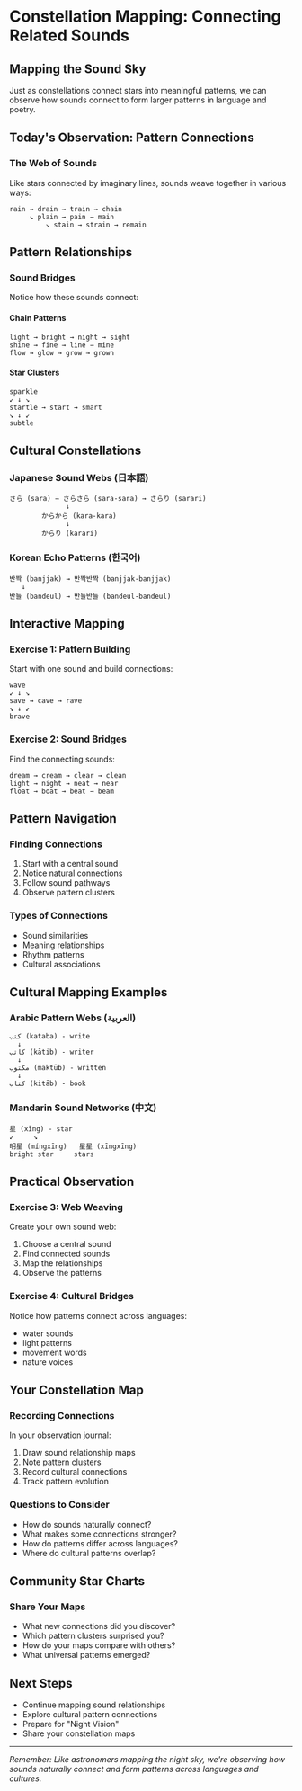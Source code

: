 # Constellation Mapping: Connecting Related Sounds

## Mapping the Sound Sky

Just as constellations connect stars into meaningful patterns, we can observe how sounds connect to form larger patterns in language and poetry.

## Today's Observation: Pattern Connections

### The Web of Sounds
Like stars connected by imaginary lines, sounds weave together in various ways:

```text
rain → drain → train → chain
     ↘ plain → pain → main
         ↘ stain → strain → remain
```

## Pattern Relationships

### Sound Bridges
Notice how these sounds connect:

#### Chain Patterns
```text
light → bright → night → sight
shine → fine → line → mine
flow → glow → grow → grown
```

#### Star Clusters
```text
sparkle
↙ ↓ ↘
startle → start → smart
↘ ↓ ↙
subtle
```

## Cultural Constellations

### Japanese Sound Webs (日本語)
```text
さら (sara) → さらさら (sara-sara) → さらり (sarari)
              ↓
        からから (kara-kara)
              ↓
        からり (karari)
```

### Korean Echo Patterns (한국어)
```text
반짝 (banjjak) → 반짝반짝 (banjjak-banjjak)
   ↓
반들 (bandeul) → 반들반들 (bandeul-bandeul)
```

## Interactive Mapping

### Exercise 1: Pattern Building
Start with one sound and build connections:
```text
wave
↙ ↓ ↘
save → cave → rave
↘ ↓ ↙
brave
```

### Exercise 2: Sound Bridges
Find the connecting sounds:
```text
dream → cream → clear → clean
light → night → neat → near
float → boat → beat → beam
```

## Pattern Navigation

### Finding Connections
1. Start with a central sound
2. Notice natural connections
3. Follow sound pathways
4. Observe pattern clusters

### Types of Connections
- Sound similarities
- Meaning relationships
- Rhythm patterns
- Cultural associations

## Cultural Mapping Examples

### Arabic Pattern Webs (العربية)
```text
كتب (kataba) - write
  ↓
كاتب (kātib) - writer
  ↓
مكتوب (maktūb) - written
  ↓
كتاب (kitāb) - book
```

### Mandarin Sound Networks (中文)
```text
星 (xīng) - star
↙     ↘
明星 (míngxīng)   星星 (xīngxīng)
bright star     stars
```

## Practical Observation

### Exercise 3: Web Weaving
Create your own sound web:
1. Choose a central sound
2. Find connected sounds
3. Map the relationships
4. Observe the patterns

### Exercise 4: Cultural Bridges
Notice how patterns connect across languages:
- water sounds
- light patterns
- movement words
- nature voices

## Your Constellation Map

### Recording Connections
In your observation journal:
1. Draw sound relationship maps
2. Note pattern clusters
3. Record cultural connections
4. Track pattern evolution

### Questions to Consider
- How do sounds naturally connect?
- What makes some connections stronger?
- How do patterns differ across languages?
- Where do cultural patterns overlap?

## Community Star Charts

### Share Your Maps
- What new connections did you discover?
- Which pattern clusters surprised you?
- How do your maps compare with others?
- What universal patterns emerged?

## Next Steps
- Continue mapping sound relationships
- Explore cultural pattern connections
- Prepare for "Night Vision"
- Share your constellation maps

---

*Remember: Like astronomers mapping the night sky, we're observing how sounds naturally connect and form patterns across languages and cultures.* 